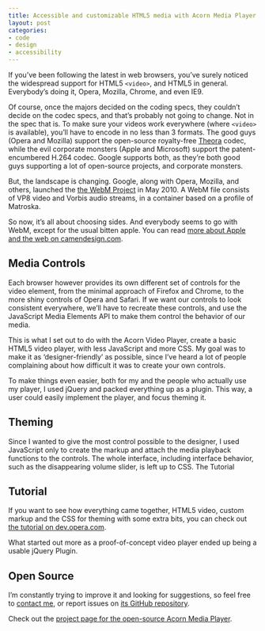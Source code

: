 ```yaml
---
title: Accessible and customizable HTML5 media with Acorn Media Player
layout: post
categories: 
- code
- design
- accessibility
---
```



If you’ve been following the latest in web browsers, you’ve surely noticed the widespread support for HTML5 `<video>`, and HTML5 in general. Everybody’s doing it, Opera, Mozilla, Chrome, and even IE9.

Of course, once the majors decided on the coding specs, they couldn’t decide on the codec specs, and that’s probably not going to change. Not in the spec that is. To make sure your videos work everywhere (where `<video>` is available), you’ll have to encode in no less than 3 formats. The good guys (Opera and Mozilla) support the open-source royalty-free [Theora](http://www.theora.org/) codec, while the evil corporate monsters (Apple and Microsoft) support the patent-encumbered H.264 codec. Google supports both, as they’re both good guys supporting a lot of open-source projects, and corporate monsters.

But, the landscape is changing. Google, along with Opera, Mozilla, and others, launched the [the WebM Project](http://www.webmproject.org/) in May 2010. A WebM file consists of VP8 video and Vorbis audio streams, in a container based on a profile of Matroska.

So now, it’s all about choosing sides. And everybody seems to go with WebM, except for the usual bitten apple. You can read [more about Apple and the web on camendesign.com](http://camendesign.com/writing/not_the_web).

Media Controls
--------------
Each browser however provides its own different set of controls for the video element, from the minimal approach of Firefox and Chrome, to the more shiny controls of Opera and Safari. If we want our controls to look consistent everywhere, we’ll have to recreate these controls, and use the JavaScript Media Elements API to make them control the behavior of our media. 

This is what I set out to do with the Acorn Video Player, create a basic HTML5 video player, with less JavaScript and more CSS. My goal was to make it as ‘designer-friendly’ as possible, since I’ve heard a lot of people complaining about how difficult it was to create your own controls.

To make things even easier, both for my and the people who actually use my player, I used jQuery and packed everything up as a plugin. This way, a user could easily implement the player, and focus theming it.

Theming
-------
Since I wanted to give the most control possible to the designer, I used JavaScript only to create the markup and attach the media playback functions to the controls. The whole interface, including interface behavior, such as the disappearing volume slider, is left up to CSS. 
The Tutorial

Tutorial
--------
If you want to see how everything came together, HTML5 video, custom markup and the CSS for theming with some extra bits, you can check out [the tutorial on dev.opera.com](http://dev.opera.com/articles/view/custom-html5-video-player-with-css3-and-jquery/).

What started out more as a proof-of-concept video player ended up being a usable jQuery Plugin. 

Open Source
-----------
I’m constantly trying to improve it and looking for suggestions, so feel free to [contact me](mailto:contact@ghinda.net), or report issues on [its GitHub repository](https://github.com/ghinda/acornmediaplayer/).

Check out the [project page for the open-source Acorn Media Player](http://ghinda.net/acornmediaplayer/).